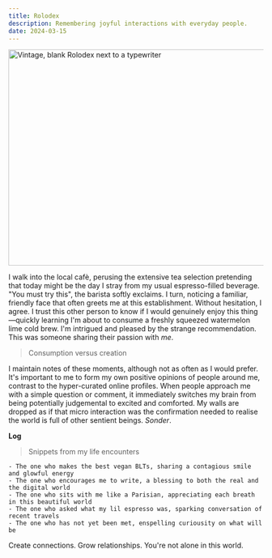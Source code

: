 ```yaml
---
title: Rolodex
description: Remembering joyful interactions with everyday people.
date: 2024-03-15
---
```


<img width="640" height="427" src="/images/rolodex/rolodex.gif" alt="Vintage, blank Rolodex next to a typewriter" />

I walk into the local cafè, perusing the extensive tea selection pretending that today might be the day I stray from my usual espresso-filled beverage. "You must try this", the barista softly exclaims. I turn, noticing a familiar, friendly face that often greets me at this establishment. Without hesitation, I agree. I trust this other person to know if I would genuinely enjoy this thing—quickly learning I'm about to consume a freshly squeezed watermelon lime cold brew. I'm intrigued and pleased by the strange recommendation. This was someone sharing their passion with _me_.

> Consumption versus creation

I maintain notes of these moments, although not as often as I would prefer. It's important to me to form my own positive opinions of people around me, contrast to the hyper-curated online profiles. When people approach me with a simple question or comment, it immediately switches my brain from being potentially judgemental to excited and comforted. My walls are dropped as if that micro interaction was the confirmation needed to realise the world is full of other sentient beings. _Sonder_.

**Log**

> Snippets from my life encounters

```
- The one who makes the best vegan BLTs, sharing a contagious smile and glowful energy
- The one who encourages me to write, a blessing to both the real and the digital world
- The one who sits with me like a Parisian, appreciating each breath in this beautiful world
- The one who asked what my lil espresso was, sparking conversation of recent travels
- The one who has not yet been met, enspelling curiousity on what will be
```

Create connections. Grow relationships. You're not alone in this world.
